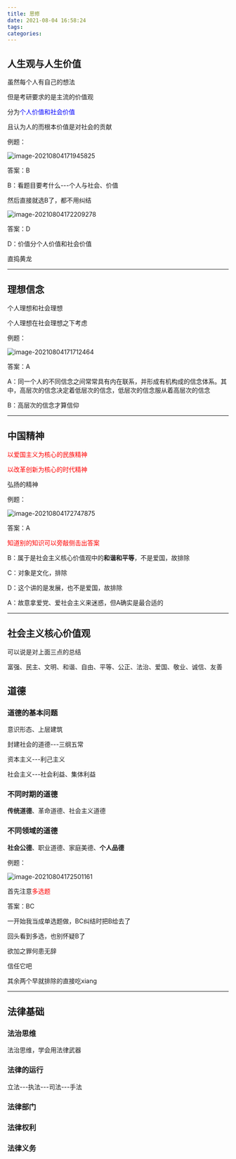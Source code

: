 ```yaml
---
title: 思修
date: 2021-08-04 16:58:24
tags:
categories:
---
```




## 人生观与人生价值

虽然每个人有自己的想法

但是考研要求的是主流的价值观

分为<font color=blue>个人价值和社会价值</font>

且认为人的而根本价值是对社会的贡献

例题：

![image-20210804171945825](https://gitee.com/simple_one1/pic/raw/master/image-20210804171945825.png)

答案：B

B：看题目要考什么---个人与社会、价值

然后直接就选B了，都不用纠结

![image-20210804172209278](https://gitee.com/simple_one1/pic/raw/master/image-20210804172209278.png)

答案：D

D：价值分个人价值和社会价值

直捣黄龙



---

## 理想信念

个人理想和社会理想

个人理想在社会理想之下考虑

例题：

![image-20210804171712464](https://gitee.com/simple_one1/pic/raw/master/image-20210804171712464.png)

答案：A

A：同一个人的不同信念之间常常具有内在联系，并形成有机构成的信念体系。其中，高层次的信念决定着低层次的信念，低层次的信念服从着高层次的信念

B：高层次的信念才算信仰



---

## 中国精神

<font color=red>以爱国主义为核心的民族精神</font>

<font color=red>以改革创新为核心的时代精神</font>

弘扬的精神

例题：

![image-20210804172747875](https://gitee.com/simple_one1/pic/raw/master/image-20210804172747875.png)

答案：A

<font color=red>知道别的知识可以旁敲侧击出答案</font>

B：属于是社会主义核心价值观中的**和谐和平等**，不是爱国，故排除

C：对象是文化，排除

D：这个讲的是发展，也不是爱国，故排除

A：故意拿爱党、爱社会主义来迷惑，但A确实是最合适的

---

## 社会主义核心价值观

可以说是对上面三点的总结

富强、民主、文明、和谐、自由、平等、公正、法治、爱国、敬业、诚信、友善



## 道德

### 道德的基本问题

意识形态、上层建筑

封建社会的道德---三纲五常

资本主义---利己主义

社会主义---社会利益、集体利益

### 不同时期的道德

**传统道德**、革命道德、社会主义道德



### 不同领域的道德

**社会公德**、职业道德、家庭美德、**个人品德**



例题：

![image-20210804172501161](https://gitee.com/simple_one1/pic/raw/master/image-20210804172501161.png)

首先注意<font color=red>多选题</font>

答案：BC

一开始我当成单选题做，BC纠结时把B给去了

回头看到多选，也别怀疑B了

欲加之罪何患无辞

信任它吧

其余两个早就排除的直接吃xiang

---

## 法律基础

### 法治思维

法治思维，学会用法律武器

### 法律的运行

立法---执法---司法---手法

### 法律部门



### 法律权利



### 法律义务

